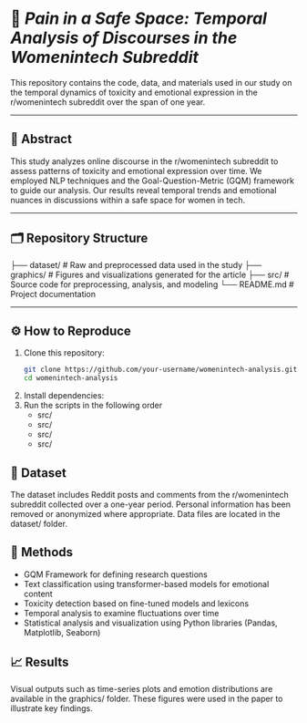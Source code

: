 # 💬 *Pain in a Safe Space: Temporal Analysis of Discourses in the Womenintech Subreddit*

This repository contains the code, data, and materials used in our study on the temporal dynamics of toxicity and emotional expression in the r/womenintech subreddit over the span of one year.

---

## 📄 Abstract

This study analyzes online discourse in the r/womenintech subreddit to assess patterns of toxicity and emotional expression over time. We employed NLP techniques and the Goal-Question-Metric (GQM) framework to guide our analysis. Our results reveal temporal trends and emotional nuances in discussions within a safe space for women in tech.

---

## 🗂️ Repository Structure
├── dataset/ # Raw and preprocessed data used in the study
├── graphics/ # Figures and visualizations generated for the article
├── src/ # Source code for preprocessing, analysis, and modeling
└── README.md # Project documentation

---

## ⚙️ How to Reproduce

1. Clone this repository:
   ```bash
   git clone https://github.com/your-username/womenintech-analysis.git
   cd womenintech-analysis


  2. Install dependencies:
  3. Run the scripts in the following order
     * src/
     * src/
     * src/
     * src/

##  💾 Dataset
The dataset includes Reddit posts and comments from the r/womenintech subreddit collected over a one-year period. Personal information has been removed or anonymized where appropriate. Data files are located in the dataset/ folder.

## 🧪 Methods
* GQM Framework for defining research questions
* Text classification using transformer-based models for emotional content
* Toxicity detection based on fine-tuned models and lexicons
* Temporal analysis to examine fluctuations over time
* Statistical analysis and visualization using Python libraries (Pandas, Matplotlib, Seaborn)


## 📈 Results
Visual outputs such as time-series plots and emotion distributions are available in the graphics/ folder. These figures were used in the paper to illustrate key findings.
